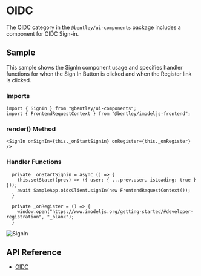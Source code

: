 # OIDC

The [OIDC]($ui-components:OIDC) category in the `@bentley/ui-components` package includes
a component for OIDC Sign-in.

## Sample

This sample shows the SignIn component usage and specifies handler
functions for when the Sign In Button is clicked and when the
Register link is clicked.

### Imports

```tsx
import { SignIn } from "@bentley/ui-components";
import { FrontendRequestContext } from "@bentley/imodeljs-frontend";
```

### render() Method

```tsx
<SignIn onSignIn={this._onStartSignin} onRegister={this._onRegister} />
```

### Handler Functions

```tsx
  private _onStartSignin = async () => {
    this.setState((prev) => ({ user: { ...prev.user, isLoading: true } }));
    await SampleApp.oidcClient.signIn(new FrontendRequestContext());
  }

  private _onRegister = () => {
    window.open("https://www.imodeljs.org/getting-started/#developer-registration", "_blank");
  }
```

![SignIn](./images/SignIn.png "SignIn Component")

## API Reference

- [OIDC]($ui-components:OIDC)

